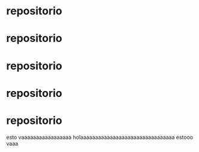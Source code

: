 # repositorio
# repositorio
# repositorio
# repositorio
# repositorio
esto vaaaaaaaaaaaaaaaaa
holaaaaaaaaaaaaaaaaaaaaaaaaaaaaaaaa
estooo 
vaaa

